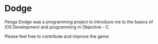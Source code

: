 # Dodge

Penga Dodge was a programming project to introduce me to the basics of IOS Development and programming in Objective - C.

Please feel free to contribute and improve the game
